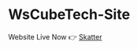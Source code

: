 # WsCubeTech-Site



Website Live Now 👉 <a href="https://ws-cube-tech-site-officialsurajarya.vercel.app/">Skatter</a>

